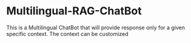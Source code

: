 # Multilingual-RAG-ChatBot
This is a Multilingual ChatBot that will provide response only for a given specific context. The context can be customized
